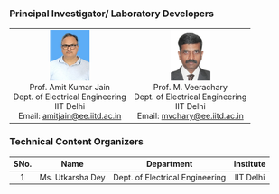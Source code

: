 ### Principal Investigator/ Laboratory Developers
 |  |  |
 | :---: | :---: | 
   | <img src="images/profimg2.png" alt="Prof. M. Veerachary" width="70" height="90"><br>Prof. Amit Kumar Jain <br>Dept. of Electrical Engineering<br> IIT Delhi<br>Email: amitjain@ee.iitd.ac.in |<img src="images/profimg1.png" alt="Prof. M. Veerachary" width="70" height="90"><br>Prof. M. Veerachary <br>Dept. of Electrical Engineering<br> IIT Delhi<br>Email: mvchary@ee.iitd.ac.in|

### Technical Content Organizers

| SNo. | Name | Department | Institute |
| :---: | :---: | :---: | :---: | 
| 1 | Ms. Utkarsha Dey | Dept. of Electrical Engineering | IIT Delhi |  
